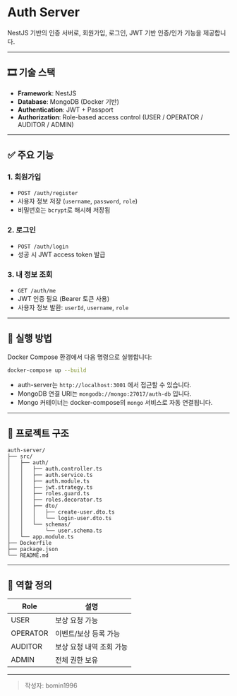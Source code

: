 # Auth Server

NestJS 기반의 인증 서버로, 회원가입, 로그인, JWT 기반 인증/인가 기능을 제공합니다.

---

## 🎞️ 기술 스택

- **Framework**: NestJS
- **Database**: MongoDB (Docker 기반)
- **Authentication**: JWT + Passport
- **Authorization**: Role-based access control (USER / OPERATOR / AUDITOR / ADMIN)

---

## ✅ 주요 기능

### 1. 회원가입
- `POST /auth/register`
- 사용자 정보 저장 (`username`, `password`, `role`)
- 비밀번호는 `bcrypt`로 해시해 저장됨

### 2. 로그인
- `POST /auth/login`
- 성공 시 JWT access token 발급

### 3. 내 정보 조회
- `GET /auth/me`
- JWT 인증 필요 (Bearer 토큰 사용)
- 사용자 정보 발환: `userId`, `username`, `role`

---

## 🚀 실행 방법

Docker Compose 환경에서 다음 명령으로 실행합니다:

```bash
docker-compose up --build
```

- auth-server는 `http://localhost:3001` 에서 접근할 수 있습니다.
- MongoDB 연결 URI는 `mongodb://mongo:27017/auth-db` 입니다.
- Mongo 커테이너는 docker-compose의 `mongo` 서비스로 자동 연결됩니다.

---

## 📂 프로젝트 구조

```
auth-server/
├── src/
│   ├── auth/
│   │   ├── auth.controller.ts
│   │   ├── auth.service.ts
│   │   ├── auth.module.ts
│   │   ├── jwt.strategy.ts
│   │   ├── roles.guard.ts
│   │   ├── roles.decorator.ts
│   │   ├── dto/
│   │   │   ├── create-user.dto.ts
│   │   │   └── login-user.dto.ts
│   │   └── schemas/
│   │       └── user.schema.ts
│   └── app.module.ts
├── Dockerfile
├── package.json
└── README.md
```

---

## 👥 역할 정의

| Role      | 설명                            |
|-----------|---------------------------------|
| USER      | 보상 요청 가능                  |
| OPERATOR  | 이벤트/보상 등록 가능           |
| AUDITOR   | 보상 요청 내역 조회 가능        |
| ADMIN     | 전체 권한 보유                  |

---

> 작성자: bomin1996

